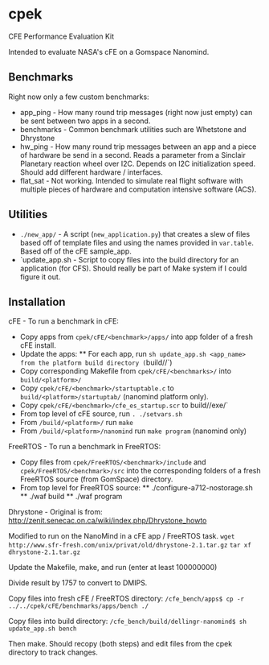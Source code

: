 # cpek
CFE Performance Evaluation Kit

Intended to evaluate NASA's cFE on a Gomspace Nanomind.

## Benchmarks

Right now only a few custom benchmarks:
* app_ping - How many round trip messages (right now just empty) can be sent between two apps in a second.
* benchmarks - Common benchmark utilities such are Whetstone and Dhrystone
* hw_ping - How many round trip messages between an app and a piece of hardware be send in a second. Reads a parameter from a Sinclair Planetary reaction wheel over I2C. Depends on I2C initialization speed. Should add different hardware / interfaces.
* flat_sat - Not working. Intended to simulate real flight software with multiple pieces of hardware and computation intensive software (ACS).

## Utilities
* `./new_app/` - A script (`new_application.py`) that creates a slew of files based off of template files and using the names provided in `var.table`. Based off of the cFE sample_app.
* `update_app.sh - Script to copy files into the build directory for an application (for CFS). Should really be part of Make system if I could figure it out.

## Installation

cFE - To run a benchmark in cFE:
* Copy apps from `cpek/cFE/<benchmark>/apps/` into app folder of a fresh cFE install.
* Update the apps:
** For each app, run `sh update_app.sh <app_name> from the platform build directory (`build/<platform>/`)
* Copy corresponding Makefile from `cpek/cFE/<benchmarks>/` into `build/<platform>/`
* Copy `cpek/cFE/<benchmark>/startuptable.c` to `build/<platform>/startuptab/` (nanomind platform only).
* Copy `cpek/cFE/<benchmark>/cfe_es_startup.scr` to build/<platform>/exe/`
* From top level of cFE source, run `. ./setvars.sh`
* From `/build/<platform>/` run `make`
* From `/build/<platform>/nanomind` run `make program` (nanomind only)

FreeRTOS - To run a benchmark in FreeRTOS:
* Copy files from `cpek/FreeRTOS/<benchmark>/include` and `cpek/FreeRTOS/<benchmark>/src` into the corresponding folders of a fresh FreeRTOS source (from GomSpace) directory.
* From top level for FreeRTOS source:
** ./configure-a712-nostorage.sh 
** ./waf build
** ./waf program

Dhrystone - Original is from: http://zenit.senecac.on.ca/wiki/index.php/Dhrystone_howto

Modified to run on the NanoMind in a cFE app / FreeRTOS task.
  `wget http://www.sfr-fresh.com/unix/privat/old/dhrystone-2.1.tar.gz`
  `tar xf dhrystone-2.1.tar.gz`

Update the Makefile, make, and run (enter at least 100000000)

Divide result by 1757 to convert to DMIPS.

Copy files into fresh cFE / FreeRTOS directory:
  `/cfe_bench/apps$ cp -r ../../cpek/cFE/benchmarks/apps/bench ./`

Copy files into build directory:
  `/cfe_bench/build/dellingr-nanomind$ sh update_app.sh bench`

Then make. Should recopy (both steps) and edit files from the cpek directory to track changes.
